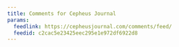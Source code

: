 ```yaml
---
title: Comments for Cepheus Journal
params:
  feedlink: https://cepheusjournal.com/comments/feed/
  feedid: c2cac5e23425eec295e1e972df6922d8
---
```

